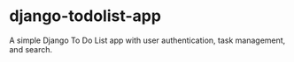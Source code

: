 # django-todolist-app
A simple Django To Do List app with user authentication, task management, and search.
